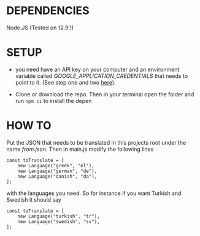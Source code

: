 # DEPENDENCIES

Node.JS (Tested on 12.9.1)

# SETUP

* you need have an API key on your computer and an environment variable called _GOOGLE_APPLICATION_CREDENTIALS_ that needs to point to it. (See step one and two [here](https://cloud.google.com/translate/docs/quickstart-client-libraries)).

* Clone or download the repo. Then in your terminal open the folder and run ```npm ci``` to install the depen

# HOW TO

Put the JSON that needs to be translated in this projects root under the name _from.json_. Then in main.js modify the following lines 

```
const toTranslate = [
    new Language("greek", "el"),
    new Language("german", "de"),
    new Language("danish", "da"),
];
```

with the languages you need. So for instance if you want Turkish and Swedish it should say

```
const toTranslate = [
    new Language("turkish", "tr"),
    new Language("swedish", "sv"),
];
```
